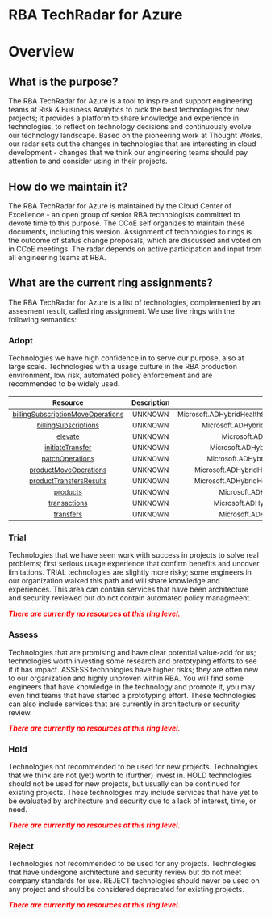 
RBA TechRadar for Azure
=======================

# Overview

## What is the purpose?


The RBA TechRadar for Azure is a tool to inspire and support engineering teams at Risk & Business Analytics to pick the best technologies for new projects; it provides a platform to share knowledge and experience in technologies, to reflect on technology decisions and continuously evolve our technology landscape.  Based on the pioneering work at Thought Works, our radar sets out the changes in technologies that are interesting in cloud development - changes that we think our engineering teams should pay attention to and consider using in their projects.
## How do we maintain it?


The RBA TechRadar for Azure is maintained by the Cloud Center of Excellence - an open group of senior RBA technologists committed to devote time to this purpose.  The CCoE self organizes to maintain these documents, including this version.  Assignment of technologies to rings is the outcome of status change proposals, which are discussed and voted on in CCoE meetings.  The radar depends on active participation and input from all engineering teams at RBA.
## What are the current ring assignments?


The RBA TechRadar for Azure is a list of technologies, complemented by an assesment result, called ring assignment.  We use five rings with the following semantics:
### Adopt


Technologies we have high confidence in to serve our purpose, also at large scale.  Technologies with a usage culture in the RBA production environment, low risk, automated policy enforcement and are recommended to be widely used.  

|<sub>Resource</sub>|<sub>Description</sub>|<sub>Path</sub>|<sub>Status</sub>|
| :---: | :---: | :---: | :---: |
|<sub>[billingSubscriptionMoveOperations](https://github.com/openrba/python-azure-techradar/tree/master/Microsoft.ADHybridHealthService/billingAccounts/invoiceSections/billingSubscriptionMoveOperations)</sub>|<sub>UNKNOWN</sub>|<sub>Microsoft.ADHybridHealthService/billingAccounts/invoiceSections/billingSubscriptionMoveOperations</sub>|<sub>ADOPT</sub>|
|<sub>[billingSubscriptions](https://github.com/openrba/python-azure-techradar/tree/master/Microsoft.ADHybridHealthService/billingAccounts/invoiceSections/billingSubscriptions)</sub>|<sub>UNKNOWN</sub>|<sub>Microsoft.ADHybridHealthService/billingAccounts/invoiceSections/billingSubscriptions</sub>|<sub>ADOPT</sub>|
|<sub>[elevate](https://github.com/openrba/python-azure-techradar/tree/master/Microsoft.ADHybridHealthService/billingAccounts/invoiceSections/elevate)</sub>|<sub>UNKNOWN</sub>|<sub>Microsoft.ADHybridHealthService/billingAccounts/invoiceSections/elevate</sub>|<sub>ADOPT</sub>|
|<sub>[initiateTransfer](https://github.com/openrba/python-azure-techradar/tree/master/Microsoft.ADHybridHealthService/billingAccounts/invoiceSections/initiateTransfer)</sub>|<sub>UNKNOWN</sub>|<sub>Microsoft.ADHybridHealthService/billingAccounts/invoiceSections/initiateTransfer</sub>|<sub>ADOPT</sub>|
|<sub>[patchOperations](https://github.com/openrba/python-azure-techradar/tree/master/Microsoft.ADHybridHealthService/billingAccounts/invoiceSections/patchOperations)</sub>|<sub>UNKNOWN</sub>|<sub>Microsoft.ADHybridHealthService/billingAccounts/invoiceSections/patchOperations</sub>|<sub>ADOPT</sub>|
|<sub>[productMoveOperations](https://github.com/openrba/python-azure-techradar/tree/master/Microsoft.ADHybridHealthService/billingAccounts/invoiceSections/productMoveOperations)</sub>|<sub>UNKNOWN</sub>|<sub>Microsoft.ADHybridHealthService/billingAccounts/invoiceSections/productMoveOperations</sub>|<sub>ADOPT</sub>|
|<sub>[productTransfersResults](https://github.com/openrba/python-azure-techradar/tree/master/Microsoft.ADHybridHealthService/billingAccounts/invoiceSections/productTransfersResults)</sub>|<sub>UNKNOWN</sub>|<sub>Microsoft.ADHybridHealthService/billingAccounts/invoiceSections/productTransfersResults</sub>|<sub>ADOPT</sub>|
|<sub>[products](https://github.com/openrba/python-azure-techradar/tree/master/Microsoft.ADHybridHealthService/billingAccounts/invoiceSections/products)</sub>|<sub>UNKNOWN</sub>|<sub>Microsoft.ADHybridHealthService/billingAccounts/invoiceSections/products</sub>|<sub>ADOPT</sub>|
|<sub>[transactions](https://github.com/openrba/python-azure-techradar/tree/master/Microsoft.ADHybridHealthService/billingAccounts/invoiceSections/transactions)</sub>|<sub>UNKNOWN</sub>|<sub>Microsoft.ADHybridHealthService/billingAccounts/invoiceSections/transactions</sub>|<sub>ADOPT</sub>|
|<sub>[transfers](https://github.com/openrba/python-azure-techradar/tree/master/Microsoft.ADHybridHealthService/billingAccounts/invoiceSections/transfers)</sub>|<sub>UNKNOWN</sub>|<sub>Microsoft.ADHybridHealthService/billingAccounts/invoiceSections/transfers</sub>|<sub>ADOPT</sub>|

### Trial


Technologies that we have seen work with success in projects to solve real problems;  first serious usage experience that confirm benefits and uncover limitations.  TRIAL technologies are slightly more risky; some engineers in our organization walked this path and will share knowledge and experiences.  This area can contain services that have been architecture and security reviewed but do not contain automated policy managmeent.  
  
***<font color="red"> There are currently no resources at this ring level. </font>***
### Assess


Technologies that are promising and have clear potential value-add for us; technologies worth investing some research and prototyping efforts to see if it has impact.  ASSESS technologies have higher risks;  they are often new to our organization and highly unproven within RBA.  You will find some engineers that have knowledge in the technology and promote it, you may even find teams that have started a prototyping effort.  These technologies can also include services that are currently in architecture or security review.  
  
***<font color="red"> There are currently no resources at this ring level. </font>***
### Hold


Technologies not recommended to be used for new projects. Technologies that we think are not (yet) worth to (further) invest in.  HOLD technologies should not be used for new projects, but usually can be continued for existing projects.  These technologies may include services that have yet to be evaluated by architecture and security due to a lack of interest, time, or need.  
  
***<font color="red"> There are currently no resources at this ring level. </font>***
### Reject


Technologies not recommended to be used for any projects. Technologies that have undergone architecture and security review but do not meet company standards for use.  REJECT technologies should never be used on any project and should be considered deprecated for existing projects.  
  
***<font color="red"> There are currently no resources at this ring level. </font>***